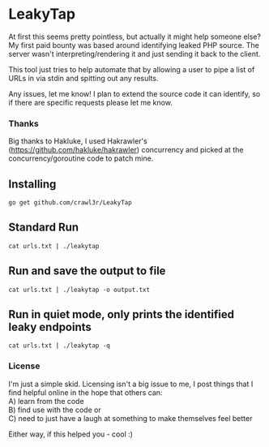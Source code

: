 # LeakyTap  
  
At first this seems pretty pointless, but actually it might help someone else? My first paid bounty was based around identifying leaked PHP source. The server wasn't interpreting/rendering it and just sending it back to the client.

This tool just tries to help automate that by allowing a user to pipe a list of URLs in via stdin and spitting out any results.

Any issues, let me know! I plan to extend the source code it can identify, so if there are specific requests please let me know.

### Thanks  
  
Big thanks to Hakluke, I used Hakrawler's (https://github.com/hakluke/hakrawler) concurrency and picked at the concurrency/goroutine code to patch mine.

## Installing  
```
go get github.com/crawl3r/LeakyTap
```  
  
## Standard Run  
```
cat urls.txt | ./leakytap
```
  
## Run and save the output to file  
```
cat urls.txt | ./leakytap -o output.txt
```  
  
## Run in quiet mode, only prints the identified leaky endpoints
```
cat urls.txt | ./leakytap -q
```
  
### License  
I'm just a simple skid. Licensing isn't a big issue to me, I post things that I find helpful online in the hope that others can:  
 A) learn from the code  
 B) find use with the code or   
 C) need to just have a laugh at something to make themselves feel better  
  
Either way, if this helped you - cool :)  
